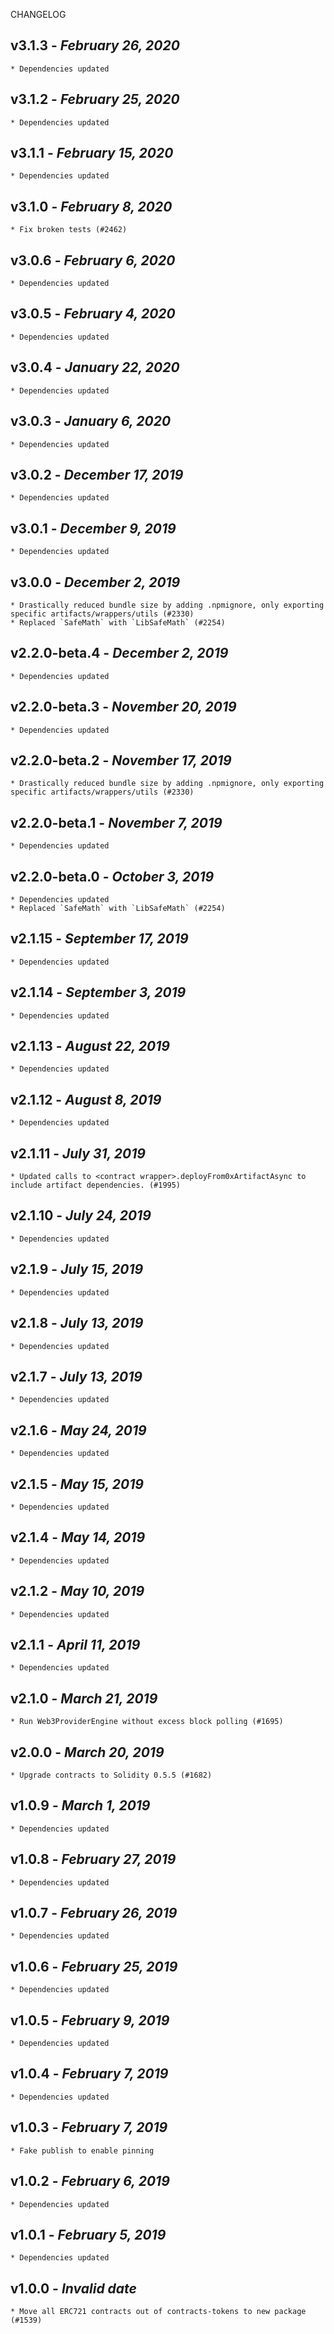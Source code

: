 <!--
changelogUtils.file is auto-generated using the monorepo-scripts package. Don't edit directly.
Edit the package's CHANGELOG.json file only.
-->

CHANGELOG

## v3.1.3 - _February 26, 2020_

    * Dependencies updated

## v3.1.2 - _February 25, 2020_

    * Dependencies updated

## v3.1.1 - _February 15, 2020_

    * Dependencies updated

## v3.1.0 - _February 8, 2020_

    * Fix broken tests (#2462)

## v3.0.6 - _February 6, 2020_

    * Dependencies updated

## v3.0.5 - _February 4, 2020_

    * Dependencies updated

## v3.0.4 - _January 22, 2020_

    * Dependencies updated

## v3.0.3 - _January 6, 2020_

    * Dependencies updated

## v3.0.2 - _December 17, 2019_

    * Dependencies updated

## v3.0.1 - _December 9, 2019_

    * Dependencies updated

## v3.0.0 - _December 2, 2019_

    * Drastically reduced bundle size by adding .npmignore, only exporting specific artifacts/wrappers/utils (#2330)
    * Replaced `SafeMath` with `LibSafeMath` (#2254)

## v2.2.0-beta.4 - _December 2, 2019_

    * Dependencies updated

## v2.2.0-beta.3 - _November 20, 2019_

    * Dependencies updated

## v2.2.0-beta.2 - _November 17, 2019_

    * Drastically reduced bundle size by adding .npmignore, only exporting specific artifacts/wrappers/utils (#2330)

## v2.2.0-beta.1 - _November 7, 2019_

    * Dependencies updated

## v2.2.0-beta.0 - _October 3, 2019_

    * Dependencies updated
    * Replaced `SafeMath` with `LibSafeMath` (#2254)

## v2.1.15 - _September 17, 2019_

    * Dependencies updated

## v2.1.14 - _September 3, 2019_

    * Dependencies updated

## v2.1.13 - _August 22, 2019_

    * Dependencies updated

## v2.1.12 - _August 8, 2019_

    * Dependencies updated

## v2.1.11 - _July 31, 2019_

    * Updated calls to <contract wrapper>.deployFrom0xArtifactAsync to include artifact dependencies. (#1995)

## v2.1.10 - _July 24, 2019_

    * Dependencies updated

## v2.1.9 - _July 15, 2019_

    * Dependencies updated

## v2.1.8 - _July 13, 2019_

    * Dependencies updated

## v2.1.7 - _July 13, 2019_

    * Dependencies updated

## v2.1.6 - _May 24, 2019_

    * Dependencies updated

## v2.1.5 - _May 15, 2019_

    * Dependencies updated

## v2.1.4 - _May 14, 2019_

    * Dependencies updated

## v2.1.2 - _May 10, 2019_

    * Dependencies updated

## v2.1.1 - _April 11, 2019_

    * Dependencies updated

## v2.1.0 - _March 21, 2019_

    * Run Web3ProviderEngine without excess block polling (#1695)

## v2.0.0 - _March 20, 2019_

    * Upgrade contracts to Solidity 0.5.5 (#1682)

## v1.0.9 - _March 1, 2019_

    * Dependencies updated

## v1.0.8 - _February 27, 2019_

    * Dependencies updated

## v1.0.7 - _February 26, 2019_

    * Dependencies updated

## v1.0.6 - _February 25, 2019_

    * Dependencies updated

## v1.0.5 - _February 9, 2019_

    * Dependencies updated

## v1.0.4 - _February 7, 2019_

    * Dependencies updated

## v1.0.3 - _February 7, 2019_

    * Fake publish to enable pinning

## v1.0.2 - _February 6, 2019_

    * Dependencies updated

## v1.0.1 - _February 5, 2019_

    * Dependencies updated

## v1.0.0 - _Invalid date_

    * Move all ERC721 contracts out of contracts-tokens to new package (#1539)

